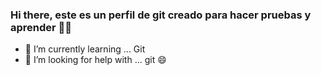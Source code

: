 ### Hi there, este es un perfil de git creado para hacer pruebas y aprender 👋🔭

- 🌱 I’m currently learning ... Git 
- 🤔 I’m looking for help with ... git 😄 



<!--
**BckOffice27/BckOffice27** is a ✨ _special_ ✨ repository because its `README.md` (this file) appears on your GitHub profile.
este cambi lo hacemos desde github para probar el git fetch

Here are some ideas to get you started:

- 🔭 I’m currently working on ...
- 🌱 I’m currently learning ...
- 👯 I’m looking to collaborate on ...
- 🤔 I’m looking for help with ...
- 💬 Ask me about ...
- 📫 How to reach me: ...
- 😄 Pronouns: ...
- ⚡ Fun fact: ...

comandos usados en GIT 

$ git config --global user.name "John Doe"
$ git config --global user.email johndoe@example.com

crea llaves SSH con protocolo ed25519
ssh-keygen -t ed25519 -C "bckofficezte@gmail.com"

Prueba conexion GIT 
ssh -T git@github.com

agregamos el correo a la llave ssh y para hacer pruebas de push 
 
-->